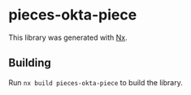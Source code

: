 # pieces-okta-piece

This library was generated with [Nx](https://nx.dev).

## Building

Run `nx build pieces-okta-piece` to build the library.
